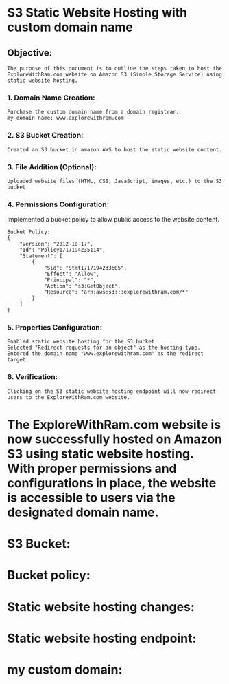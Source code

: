 # S3 Static Website Hosting with custom domain name

## Objective:
```
The purpose of this document is to outline the steps taken to host the ExploreWithRam.com website on Amazon S3 (Simple Storage Service) using static website hosting.
```

### 1. Domain Name Creation:
```
Purchase the custom domain name from a domain registrar.
my domain name: www.explorewithram.com
```

### 2. S3 Bucket Creation:
```
Created an S3 bucket in amazon AWS to host the static website content.
```

### 3. File Addition (Optional):
```
Uploaded website files (HTML, CSS, JavaScript, images, etc.) to the S3 bucket.
```

### 4. Permissions Configuration:

Implemented a bucket policy to allow public access to the website content.
```
Bucket Policy:
{
    "Version": "2012-10-17",
    "Id": "Policy1717194235114",
    "Statement": [
        {
            "Sid": "Stmt1717194233605",
            "Effect": "Allow",
            "Principal": "*",
            "Action": "s3:GetObject",
            "Resource": "arn:aws:s3:::explorewithram.com/*"
        }
    ]
}
```

### 5. Properties Configuration:
```
Enabled static website hosting for the S3 bucket.
Selected "Redirect requests for an object" as the hosting type.
Entered the domain name "www.explorewithram.com" as the redirect target.
```

### 6. Verification:
```
Clicking on the S3 static website hosting endpoint will now redirect users to the ExploreWithRam.com website.
```

# The ExploreWithRam.com website is now successfully hosted on Amazon S3 using static website hosting. With proper permissions and configurations in place, the website is accessible to users via the designated domain name.


# S3 Bucket:

# Bucket policy:

# Static website hosting changes:

# Static website hosting endpoint:

# my custom domain:

